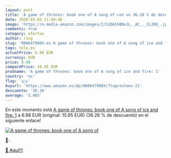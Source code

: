 ```yaml
---
layout: post
title: 'A game of thrones: book one of A song of con un 36.26 % de descuento'
date: 2020-03-03 11:50:46
image: 'https://m.media-amazon.com/images/I/51DA1hQNnJL._AC_._SL200_.jpg'
comments: true
category: ofertas
author: ring
slug: '000647988X-es A game of thrones: book one of A song of ice and fire: 1'
tags: tole.es
actualPrice: 6.98 EUR
currency: EUR
price: 6.98
comparePrice: 10.95 EUR
prodname: 'A game of thrones: book one of A song of ice and fire: 1'
country: 'es'
flag: '🇪🇸'
buyurl: 'https://www.amazon.es/dp/000647988X/?tag=tolees-21'
descuento: '36.26'
average: '5.485'
---
```


En este momento está [A game of thrones: book one of A song of ice and fire: 1](https://www.amazon.es/dp/000647988X/?tag=tolees-21) a 6.98 EUR (original: 10.95 EUR) (36.26 %  de descuento) en el siguiente enlace!

[![A game of thrones: book one of A song of](https://m.media-amazon.com/images/I/51DA1hQNnJL._AC_._SL200_.jpg)](https://www.amazon.es/dp/000647988X/?tag=tolees-21)

🔎:


[🛒 Aquí!!!](https://www.amazon.es/dp/000647988X/?tag=tolees-21)
